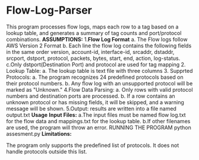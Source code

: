 # Flow-Log-Parser
This program processes flow logs, maps each row to a tag based on a lookup table, and generates a summary of tag counts and port/protocol combinations.
**ASSUMPTIONS:**
 1.**Flow Log Format**
     a. The Flow logs follow AWS Version 2 Format
     b. Each line the flow log contains the following fields in the same order
         version, account-id, interface-id, srcaddr, dstaddr, srcport, dstport, protocol, packets,           bytes, start, end, action, log-status.
     c.Only dstport(Destination Port) and protocol are used for tag mapping
 2. Lookup Table:
     a. The lookup table is text file with three columns
 3. Supprted Protocols:
     a. The program recognizes 24 predefined protocols based on their protocol numbers.
     b. Any flow log with an unsupported protocol will be marked as "Unknown."
 4.Flow Data Parsing:
    a. Only rows with valid protocol numbers and destination ports are processed.
    b. If a row contains an unknown protocol or has missing fields, it will be skipped, and a 
       warning message will be shown.
 5.Output:
     results are written into a file named output.txt
**Usage**
**Input Files:**
   a.The input files must be named flow log.txt for the flow data and mappings.txt for the     lookup table.
   b.If other filenames are used, the program will throw an error. 
 RUNNING THE PROGRAM
 python assesment.py
**Limitations:**

The program only supports the predefined list of protocols.
It does not handle protocols outside this list.

   
